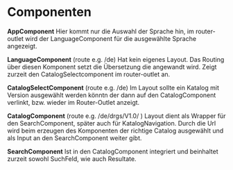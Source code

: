 # Componenten

**AppComponent**
Hier kommt nur die Auswahl der Sprache hin, im router-outlet wird der 
LanguageComponent für die ausgewählte Sprache angezeigt.

**LanguageComponent** (route e.g. /de)
Hat kein eigenes Layout. Das Routing über diesen Komponent setzt die 
Übersetzung die angewandt wird. Zeigt zurzeit den CatalogSelectcomponent 
im router-outlet an. 

**CatalogSelectComponent** (route e.g. /de)
Im Layout sollte ein Katalog mit Version ausgewählt werden könntn der dann auf 
den CatalogComponent verlinkt, bzw. wieder im Router-Outlet anzeigt.

**CatalogComponent** (route e.g. /de/drgs/V1.0/ )
Layout dient als Wrapper für den SearchComponent, später auch für KatalogNavigation.
Durch die Url wird beim erzeugen des Komponenten der richtige Catalog
ausgewählt und als Input an den SearchComponent weiter gibt.
 
**SearchComponent** 
Ist in den CatalogComponent integriert und beinhaltet zurzeit sowohl SuchFeld, 
wie auch Resultate. 
